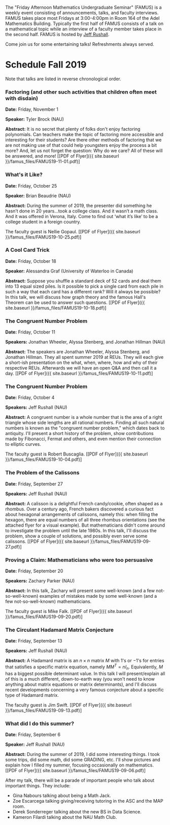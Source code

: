 The "Friday Afternoon Mathematics Undergraduate Seminar" (FAMUS) is a weekly event consisting of announcements, talks, and faculty interviews.  FAMUS takes place most Fridays at 3:00-4:00pm in Room 164 of the Adel Mathematics Building.  Typically the first half of FAMUS consists of a talk on a mathematical topic while an interview of a faculty member takes place in the second half. FAMUS is hosted by [Jeff Rushall](https://nau.edu/cefns/natsci/math/directory-full-time/rushall-jeff/).

Come join us for some entertaining talks!  Refreshments always served.

# Schedule Fall 2019 #

Note that talks are listed in reverse chronological order.

### Factoring (and other such activities that children often meet with disdain)

**Date:** Friday, November 1

**Speaker:** Tyler Brock (NAU)

**Abstract:** It is no secret that plenty of folks don't enjoy factoring polynomials. Can teachers make the topic of factoring more accessible and interesting for their students? Are there other methods of factoring that we are not making use of that could help youngsters enjoy the process a bit more? And, let us not forget the question: Why do we care? All of these will be answered, and more!     [[PDF of Flyer]({{ site.baseurl }}/famus_files/FAMUS19-11-01.pdf)]

### What's it Like?

**Date:** Friday, October 25

**Speaker:** Brian Beaudrie (NAU)

**Abstract:**  During the summer of 2019, the presenter did something he hasn’t done in 20 years…took a college class. And it wasn’t a math class. And it was offered in Verona, Italy. Come to find out ‘what it’s like’ to be a college student in a foreign country.  

The faculty guest is Nellie Gopaul. [[PDF of Flyer]({{ site.baseurl }}/famus_files/FAMUS19-10-25.pdf)]

### A Cool Card Trick

**Date:** Friday, October 18

**Speaker:** Alessandra Graf (University of Waterloo in Canada)

**Abstract:**  Suppose you shuffle a standard deck of 52 cards and deal them into 13 equal sized piles. Is it possible to pick a single card from each pile in such a way that each card has a different rank? Will it always be possible? In this talk, we will discuss how graph theory and the famous Hall's Theorem can be used to answer such questions.   [[PDF of Flyer]({{ site.baseurl }}/famus_files/FAMUS19-10-18.pdf)]

### The Congruent Number Problem

**Date:** Friday, October 11

**Speakers:** Jonathan Wheeler, Alyssa Stenberg, and Jonathan Hillman (NAU)

**Abstract:**  The speakers are Jonathan Wheeler, Alyssa Stenberg, and Jonathan Hillman.  They all spent summer 2019 at REUs.  They will each give a short-ish presentation on the what, when, where, how and why of their respective REUs.  Afterwards we will have an open Q&A and then call it a day.  [[PDF of Flyer]({{ site.baseurl }}/famus_files/FAMUS19-10-11.pdf)]

### The Congruent Number Problem

**Date:** Friday, October 4

**Speakers:** Jeff Rushall (NAU)

**Abstract:** A congruent number is a whole number that is the area of a right triangle whose side lengths are all rational numbers.  Finding all such natural numbers is known as the "congruent number problem," which dates back to antiquity.  I'll present a short history of the problem, show contributions made by Fibonacci, Fermat and others, and even mention their connection to elliptic curves.    

The faculty guest is Robert Buscaglia.  [[PDF of Flyer]({{ site.baseurl }}/famus_files/FAMUS19-10-04.pdf)]

### The Problem of the Calissons

**Date:** Friday, September 27

**Speakers:** Jeff Rushall (NAU)

**Abstract:** A calisson is a delightful French candy/cookie, often shaped as a rhombus.  Over a century ago, French bakers discovered a curious fact about hexagonal arrangements of calissons, namely this: when filling the hexagon, there are equal numbers of all three rhombus orientations (see the attached flyer for a visual example).  But mathematicians didn't come around to investigate the problem until the late 1980s.  In this talk, I'll discuss the problem, show a couple of solutions, and possibly even serve some calissons.  [[PDF of Flyer]({{ site.baseurl }}/famus_files/FAMUS19-09-27.pdf)]

### Proving a Claim: Mathematicians who were too persuasive

**Date:** Friday, September 20

**Speakers:** Zachary Parker (NAU)

**Abstract:** In this talk, Zachary will present some well-known (and a few not-so-well-known) examples of mistakes made by some well-known (and a few not-so-well-known) mathematicians.

The faculty guest is Mike Falk.  [[PDF of Flyer]({{ site.baseurl }}/famus_files/FAMUS19-09-20.pdf)]

### The Circulant Hadamard Matrix Conjecture

**Date:** Friday, September 13

**Speakers:** Jeff Rushall (NAU)

**Abstract:** A Hadamard matrix is an $n\times n$ matrix $M$ with $1$'s or $-1$'s for entries that satisfies a specific matrix equation, namely $MM^T = nI_n$.  Equivalently, $M$ has a biggest possible determinant value. In this talk I will present/explain all of this is a much different, down-to-earth way (you won't need to know anything about matrix equations or matrix determinants), and I'll discuss recent developments concerning a very famous conjecture about a specific type of Hadamard matrix.  

The faculty guest is Jim Swift.  [[PDF of Flyer]({{ site.baseurl }}/famus_files/FAMUS19-09-13.pdf)]

### What did I do this summer?  

**Date:** Friday, September 6

**Speaker:** Jeff Rushall (NAU)

**Abstract:** During the summer of 2019, I did some interesting things.  I took some trips, did some math, did some GRADING, etc.  I'll show pictures and explain how I filled my summer, focusing occasionally on mathematics. [[PDF of Flyer]({{ site.baseurl }}/famus_files/FAMUS19-09-06.pdf)]

After my talk, there will be a parade of important people who talk about important things.  They include:

- Gina Nabours talking about being a Math Jack.  
- Zoe Escarcega talking giving/receiving tutoring in the ASC and the MAP room.  
- Derek Sonderreger talking about the new BS in Data Science.  
- Kameron Filardi talking about the NAU Math Club.  

<!-- The faculty guest is John Hagood.  [[PDF of Flyer]({{ site.baseurl }}/famus_files/FAMUS19-05-03.pdf)] -->
